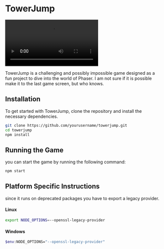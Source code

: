 # TowerJump

![TowerJump Gameplay](./src/assets/towerjump.mp4)

TowerJump is a challenging and possibly impossible game designed as a fun project to dive into the world of Phaser. I am not sure if it is possible  
make it to the last game screen, but who knows.

## Installation

To get started with TowerJump, clone the repository and install the necessary dependencies.

```bash
git clone https://github.com/yourusername/towerjump.git
cd towerjump
npm install
```
## Running the Game  
you can start the game by running the following command:  
```bash
npm start
```
## Platform Specific Instructions  
since it runs on deprecated packages you have to export a legacy provider.  
#### Linux  
```bash
export NODE_OPTIONS=--openssl-legacy-provider  
```
#### Windows  
```bash
$env:NODE_OPTIONS="--openssl-legacy-provider"
```


